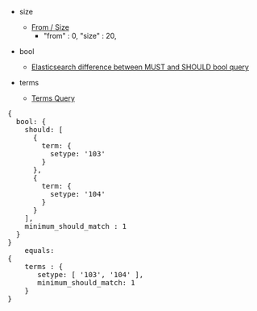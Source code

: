  - size
    - [From / Size](https://www.elastic.co/guide/en/elasticsearch/reference/1.7/search-request-from-size.html)
        - "from" : 0, "size" : 20,
   
 - bool
    - [Elasticsearch difference between MUST and SHOULD bool query](http://stackoverflow.com/questions/28768277/elasticsearch-difference-between-must-and-should-bool-query)
    
 - terms
    - [Terms Query](https://www.elastic.co/guide/en/elasticsearch/reference/1.7/query-dsl-terms-query.html)
<pre>
{
  bool: {
    should: [
      {
        term: {
          setype: '103'
        }
      },
      {
        term: {
          setype: '104'
        }
      }
    ],
    minimum_should_match : 1
  }
}
    equals:
{
    terms : {
       setype: [ '103', '104' ],
       minimum_should_match: 1
    }
}
</pre>